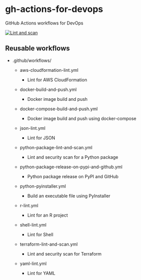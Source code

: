 gh-actions-for-devops
=====================

GitHub Actions workflows for DevOps

[![Lint and scan](https://github.com/dceoy/gh-actions-for-devops/actions/workflows/local-lint-and-scan.yml/badge.svg)](https://github.com/dceoy/gh-actions-for-devops/actions/workflows/local-lint-and-scan.yml)

Reusable workflows
------------------

- .github/workflows/

  - aws-cloudformation-lint.yml
    - Lint for AWS CloudFormation

  - docker-build-and-push.yml
    - Docker image build and push

  - docker-compose-build-and-push.yml
    - Docker image build and push using docker-compose

  - json-lint.yml
    - Lint for JSON

  - python-package-lint-and-scan.yml
    - Lint and security scan for a Python package

  - python-package-release-on-pypi-and-github.yml
    - Python package release on PyPI and GitHub

  - python-pyinstaller.yml
    - Build an executable file using PyInstaller

  - r-lint.yml
    - Lint for an R project

  - shell-lint.yml
    - Lint for Shell

  - terraform-lint-and-scan.yml
    - Lint and security scan for Terraform

  - yaml-lint.yml
    - Lint for YAML
